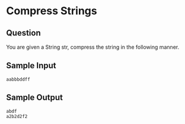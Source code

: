 # Compress Strings

## Question

You are given a String str, compress the string in the following manner.

## Sample Input
```
aabbbddff
```

## Sample Output
```
abdf
a2b2d2f2
```